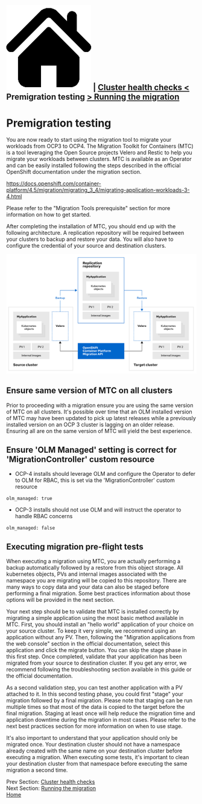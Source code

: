 [![Home](https://github.com/redhat-cop/openshift-migration-best-practices/raw/master/images/home.png)](./README.md) |  [Cluster health checks <](./cluster-health-checks.md) Premigration testing [> Running the migration](./running-the-migration.md)
---
# Premigration testing

You are now ready to start using the migration tool to migrate your workloads from OCP3 to OCP4.   The Migration Toolkit for Containers (MTC) is a tool leveraging the Open Source projects Velero and Restic to help you migrate your workloads between clusters.   MTC is available as an Operator and can be easily installed following the steps described in the official OpenShift documentation under the migration section.  

https://docs.openshift.com/container-platform/4.5/migration/migrating_3_4/migrating-application-workloads-3-4.html

Please refer to the "Migration Tools prerequisite" section for more information on how to get started.

After completing the installation of MTC, you should end up with the following architecture.   A replication repository will be required between your clusters to backup and restore your data.   You will also have to configure the credential of your source and destination clusters.   

![Architecture](./images/mtc-architecture.png)


## Ensure same version of MTC on all clusters

Prior to proceeding with a migration ensure you are using the same version of MTC on all clusters.  It's possible over time that an OLM installed version of MTC may have been updated to pick up latest releases while a previously installed version on an OCP 3 cluster is lagging on an older release.   Ensuring all are on the same version of MTC will yield the best experience.

## Ensure 'OLM Managed' setting is correct for 'MigrationController' custom resource

* OCP-4 installs should leverage OLM and configure the Operator to defer to OLM for RBAC, this is set via the 'MigrationController' custom resource
```
olm_managed: true
```

* OCP-3 installs should not use OLM and will instruct the operator to handle RBAC concerns
```
olm_managed: false
```

## Executing migration pre-flight tests

When executing a migration using MTC, you are actually performing a backup automatically followed by a restore from this object storage.   All kubernetes objects, PVs and internal images associated with the namespace you are migrating will be copied to this repository.   There are many ways to copy data and your data can also be staged before performing a final migration.  Some best practices information about those options will be provided in the next section.


Your next step should be to validate that MTC is installed correctly by migrating a simple application using the most basic method available in MTC.   First, you should install an "hello world" application of your choice on your source cluster.   To keep it very simple, we recommend using an application without any PV.   Then, following the "Migration applications from the web console" section in the official documentation, select this application and click the migrate button.   You can skip the stage phase in this first step.   Once completed, validate that your application has been migrated from your source to destination cluster.   If you get any error, we recommend following the troubleshooting section available in this guide or the official documentation.

As a second validation step, you can test another application with a PV attached to it.   In this second testing phase, you could first "stage" your migration followed by a final migration.   Please note that staging can be run multiple times so that most of the data is copied to the target before the final migration.   Staging at least once will help reduce the migration time and application downtime during the migration in most cases.   Please refer to the next best practices section for more information on when to use stage.

It's also important to understand that your application should only be migrated once.    Your destination cluster should not have a namespace already created with the same name on your destination cluster before executing a migration.   When executing some tests, it's important to clean your destination cluster from that namespace before executing the same migration a second time.


Prev Section: [Cluster health checks](./cluster-health-checks.md)<br>
Next Section: [Running the migration](./running-the-migration.md)<br>
[Home](./README.md)
